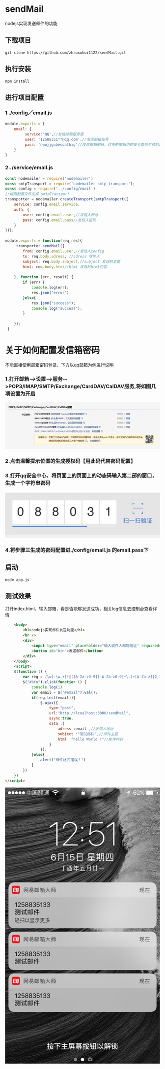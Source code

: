 # sendMail
nodejs实现发送邮件的功能
## 下载项目
```
git clone https://github.com/zhaoxuhui1122/sendMail.git
```
## 执行安装
```
npm install 
```
## 进行项目配置
### 1 ./config／email.js
```javascript
module.exports = {
    email: {
         service:'QQ',//发信邮箱服务商
         user: '12588351**@qq.com',//发信邮箱账号
         pass: 'nwojjgubecoafhig'//发信邮箱密码，这里的密码用的安全管家生成的动态密码，下方将会 详细介绍生成方式
    }
}
```
### 2../service/email.js
```javascript
const nodemailer = require('nodemailer')
const smtpTransport = require('nodemailer-smtp-transport');
const config = require('../config/email')
//根据配置文件生成 smtpTransport
transporter = nodemailer.createTransport(smtpTransport({
    service: config.email.service,
    auth: {
        user: config.email.user,//发信人账号
        pass: config.email.pass//发信人密码
    }
}));

module.exports = function(req,res){
     transporter.sendMail({
        from: config.email.user,//发信人config
        to: req.body.adress, //adress 收件人
        subject: req.body.subject,//subject 发送的主题
        html: req.body.html//html 发送的html内容

    }, function (err, result) {
        if (err) {
            console.log(err);
            res.json("error");
        }else{
            res.json("success");
            console.log("success");
        }
        
    });
 }
```


# 关于如何配置发信箱密码
不能直接使用邮箱密码登录，下方以qq邮箱为例进行说明

### 1.打开邮箱-->设置-->服务-->POP3/IMAP/SMTP/Exchange/CardDAV/CalDAV服务,将如图几项设置为开启
![](./static/img/01.jpeg)
### 2.点击温馨提示位置的生成授权码【用此码代替密码配置】

### 3.打开qq安全中心，将页面上的页面上的动态码输入第二部的窗口，生成一个字符串密码
![](./static/img/02.jpg)
### 4.将步骤三生成的密码配置进./config/email.js 的email.pass下



## 启动

```
node app.js
```

## 测试效果

打开index.html，输入邮箱，看是否能够发送成功，相关log信息去控制台查看详情

```html
	<body>
		<h1>nodejs实现邮件发送功能</h1>
		<hr />
		<div>
			<input type="email" placeholder="输入收件人邮箱地址" required="required" id="email"/>
			<button id="btn">发送邮件</button>
		</div>
	</body>
    <script>
	$(function () {
		var reg = /\w[-\w.+]*@([A-Za-z0-9][-A-Za-z0-9]+\.)+[A-Za-z]{2,14}/;
		$("#btn").click(function () {
			console.log(1)
			var email = $("#email").val();
			if(reg.test(email)){
				$.ajax({
					type:"post",
					url:"http://lcoalhost:3000/sendMail",
					async:true,
					data :{
						adress :email ,//收信人地址
						subject :"测试邮件",//邮件主题
						html :"hello World !"//邮件内容
					}
				});
			}else{
				alert("邮件格式错误！")
			}
		})
	})
</script>
```
![](./static/img/03.jpeg)
